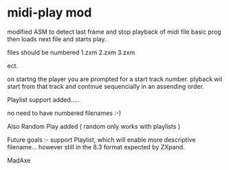 # midi-play mod

modified ASM to detect last frame and stop playback of midi file
basic prog then loads next file and starts play.

files should be numbered
1.zxm
2.zxm
3.zxm

ect.

on startng the player you are prompted for a start track number.
plyback wil start from that track and continue sequencially in an
assending order.


Playlist support added.....

no need to have numbered filenames :-)

Also Random Play added ( random only works with playlists )


Future goals :- support Playlist, which will enable more descriptive
filename... however still in the  8.3 format expected by ZXpand.


MadAxe
